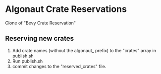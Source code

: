 # Algonaut Crate Reservations

Clone of "Bevy Crate Reservation"

## Reserving new crates

1. Add crate names (without the algonaut_ prefix) to the "crates" array in publish.sh
2. Run publish.sh
3. commit changes to the "reserved_crates" file.
